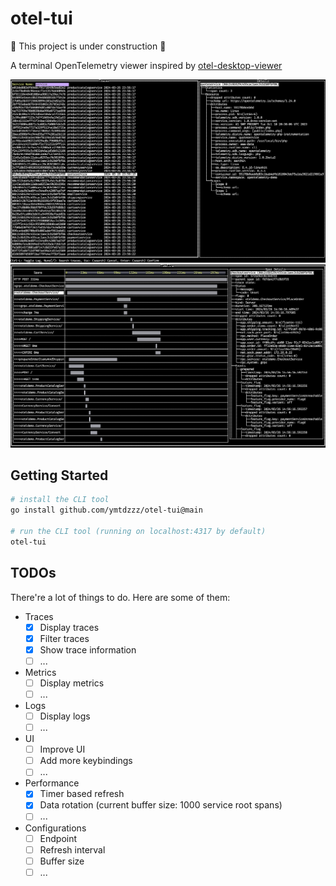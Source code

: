 # otel-tui

🚧 This project is under construction 🚧

A terminal OpenTelemetry viewer inspired by [otel-desktop-viewer](https://github.com/CtrlSpice/otel-desktop-viewer/tree/main)

![Traces](./docs/traces.png)
![Spans](./docs/spans.png)


## Getting Started

```sh
# install the CLI tool
go install github.com/ymtdzzz/otel-tui@main

# run the CLI tool (running on localhost:4317 by default)
otel-tui
```

## TODOs

There're a lot of things to do. Here are some of them:

- Traces
  - [x] Display traces
  - [x] Filter traces
  - [x] Show trace information
  - [ ] ...
- Metrics
  - [ ] Display metrics
  - [ ] ...
- Logs
  - [ ] Display logs
  - [ ] ...
- UI
  - [ ] Improve UI
  - [ ] Add more keybindings
  - [ ] ...
- Performance
  - [x] Timer based refresh
  - [x] Data rotation (current buffer size: 1000 service root spans)
  - [ ] ...
- Configurations
  - [ ] Endpoint
  - [ ] Refresh interval
  - [ ] Buffer size
  - [ ] ...
